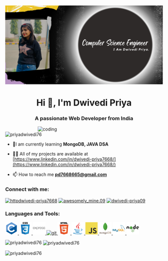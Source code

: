 ![lodo](https://github.com/priyadwivedi76/priyadwivedi76/blob/main/2nd%20Revision.jpg)

<h1 align="center">Hi 👋, I'm Dwivedi Priya</h1>
<h3 align="center">A passionate Web Developer from India</h3>

<img align="right" alt="coding" width="400" src="https://user-images.githubusercontent.com/59734313/157189039-c09b3e38-9f42-42c0-ab54-14f1574190a7.gif">

<p align="left"> <img src="https://komarev.com/ghpvc/?username=priyadwivedi76&label=Profile%20views&color=0e75b6&style=flat" alt="priyadwivedi76" /> </p>

- 🌱I am currently learning **MongoDB, JAVA DSA**

- 👨‍💻 All of my projects are available at [https://www.linkedin.com/in/dwivedi-priya7668/](https://www.linkedin.com/in/dwivedi-priya7668/)

- 📫 How to reach me **pd7668665@gmail.com**

<h3 align="left">Connect with me:</h3>
<p align="left">
<a href="https://linkedin.com/in/httpdwivedi-priya7668" target="blank"><img align="center" src="https://raw.githubusercontent.com/rahuldkjain/github-profile-readme-generator/master/src/images/icons/Social/linked-in-alt.svg" alt="httpdwivedi-priya7668" height="30" width="40" /></a>
<a href="https://instagram.com/awesomely_mine.09" target="blank"><img align="center" src="https://raw.githubusercontent.com/rahuldkjain/github-profile-readme-generator/master/src/images/icons/Social/instagram.svg" alt="awesomely_mine.09" height="30" width="40" /></a>
<a href="https://www.leetcode.com/dwivedi-priya09" target="blank"><img align="center" src="https://raw.githubusercontent.com/rahuldkjain/github-profile-readme-generator/master/src/images/icons/Social/leet-code.svg" alt="dwivedi-priya09" height="30" width="40" /></a>
</p>

<h3 align="left">Languages and Tools:</h3>
<p align="left"> <a href="https://www.cprogramming.com/" target="_blank" rel="noreferrer"> <img src="https://raw.githubusercontent.com/devicons/devicon/master/icons/c/c-original.svg" alt="c" width="40" height="40"/> </a> <a href="https://www.w3schools.com/css/" target="_blank" rel="noreferrer"> <img src="https://raw.githubusercontent.com/devicons/devicon/master/icons/css3/css3-original-wordmark.svg" alt="css3" width="40" height="40"/> </a> <a href="https://expressjs.com" target="_blank" rel="noreferrer"> <img src="https://raw.githubusercontent.com/devicons/devicon/master/icons/express/express-original-wordmark.svg" alt="express" width="40" height="40"/> </a> <a href="https://git-scm.com/" target="_blank" rel="noreferrer"> <img src="https://www.vectorlogo.zone/logos/git-scm/git-scm-icon.svg" alt="git" width="40" height="40"/> </a> <a href="https://www.w3.org/html/" target="_blank" rel="noreferrer"> <img src="https://raw.githubusercontent.com/devicons/devicon/master/icons/html5/html5-original-wordmark.svg" alt="html5" width="40" height="40"/> </a> <a href="https://www.java.com" target="_blank" rel="noreferrer"> <img src="https://raw.githubusercontent.com/devicons/devicon/master/icons/java/java-original.svg" alt="java" width="40" height="40"/> </a> <a href="https://developer.mozilla.org/en-US/docs/Web/JavaScript" target="_blank" rel="noreferrer"> <img src="https://raw.githubusercontent.com/devicons/devicon/master/icons/javascript/javascript-original.svg" alt="javascript" width="40" height="40"/> </a> <a href="https://www.mongodb.com/" target="_blank" rel="noreferrer"> <img src="https://raw.githubusercontent.com/devicons/devicon/master/icons/mongodb/mongodb-original-wordmark.svg" alt="mongodb" width="40" height="40"/> </a> <a href="https://www.mysql.com/" target="_blank" rel="noreferrer"> <img src="https://raw.githubusercontent.com/devicons/devicon/master/icons/mysql/mysql-original-wordmark.svg" alt="mysql" width="40" height="40"/> </a> <a href="https://nodejs.org" target="_blank" rel="noreferrer"> <img src="https://raw.githubusercontent.com/devicons/devicon/master/icons/nodejs/nodejs-original-wordmark.svg" alt="nodejs" width="40" height="40"/> </a> </p>

<p><img align="left" src="https://github-readme-stats.vercel.app/api/top-langs?username=priyadwivedi76&show_icons=true&locale=en&layout=compact" alt="priyadwivedi76" /></p>

<p>&nbsp;<img align="center" src="https://github-readme-stats.vercel.app/api?username=priyadwivedi76&show_icons=true&locale=en" alt="priyadwivedi76" /></p>

<p><img align="center" src="https://github-readme-streak-stats.herokuapp.com/?user=priyadwivedi76&" alt="priyadwivedi76" /></p>
